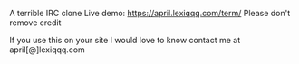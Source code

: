 A terrible IRC clone
Live demo: https://april.lexiqqq.com/term/
Please don't remove credit

If you use this on your site I would love to know contact me at april[@]lexiqqq.com
